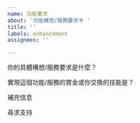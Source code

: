 ```yaml
---
name: 功能要求
about: '功能構想/服務要求卡 '
title: ''
labels: enhancement
assignees: ''

---
```


<!-- 按粗體問題逐個回答即可 -->


你的具體構想/服務要求是什麼？
<!-- 在下面回答，並清晰準確描述這個功能的作用。-->


實現這個功能/服務的賞金或你交換的技能是？
<!-- 在下面回答【】。 -->


補充信息
<!-- 如果有任何需要補充的信息，請在下面填寫，比如參考資料或類似功能。 -->


尋求支持
<!-- 只要有一百個大姆指react，就可以成為高優先項目，在這裡呼叫一下支持 -->

